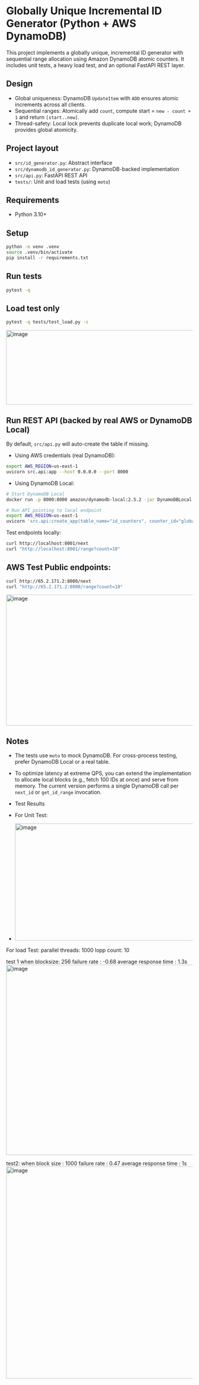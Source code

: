 # Globally Unique Incremental ID Generator (Python + AWS DynamoDB)

This project implements a globally unique, incremental ID generator with sequential range allocation using Amazon DynamoDB atomic counters. It includes unit tests, a heavy load test, and an optional FastAPI REST layer.

## Design

- Global uniqueness: DynamoDB `UpdateItem` with `ADD` ensures atomic increments across all clients.
- Sequential ranges: Atomically add `count`, compute start = `new - count + 1` and return `[start..new]`.
- Thread-safety: Local lock prevents duplicate local work; DynamoDB provides global atomicity.

## Project layout

- `src/id_generator.py`: Abstract interface
- `src/dynamodb_id_generator.py`: DynamoDB-backed implementation
- `src/api.py`: FastAPI REST API
- `tests/`: Unit and load tests (using `moto`)

## Requirements

- Python 3.10+

## Setup

```bash
python -m venv .venv
source .venv/bin/activate
pip install -r requirements.txt
```

## Run tests

```bash
pytest -q
```

## Load test only

```bash
pytest -q tests/test_load.py -s
```
<img width="1342" height="201" alt="image" src="https://github.com/user-attachments/assets/7eea2809-e785-46e5-bbe7-4a9e628cf830" />


## Run REST API (backed by real AWS or DynamoDB Local)

By default, `src/api.py` will auto-create the table if missing.

- Using AWS credentials (real DynamoDB):

```bash
export AWS_REGION=us-east-1
uvicorn src.api:app --host 0.0.0.0 --port 8000
```

- Using DynamoDB Local:

```bash
# Start DynamoDB Local
docker run -p 8000:8000 amazon/dynamodb-local:2.5.2 -jar DynamoDBLocal.jar -sharedDb

# Run API pointing to local endpoint
export AWS_REGION=us-east-1
uvicorn 'src.api:create_app(table_name="id_counters", counter_id="global", region_name="us-east-1", endpoint_url="http://localhost:8000")' --factory --host 0.0.0.0 --port 8001
```

Test endpoints locally:
```bash
curl http://localhost:8001/next
curl "http://localhost:8001/range?count=10"
```

## AWS Test Public endpoints:
```bash
curl http://65.2.171.2:8000/next
curl "http://65.2.171.2:8000/range?count=10"
```
<img width="1351" height="353" alt="image" src="https://github.com/user-attachments/assets/e54f44fb-f73f-4996-80a1-fb0bb2104ca7" />

## Notes

- The tests use `moto` to mock DynamoDB. For cross-process testing, prefer DynamoDB Local or a real table.
- To optimize latency at extreme QPS, you can extend the implementation to allocate local blocks (e.g., fetch 100 IDs at once) and serve from memory. The current version performs a single DynamoDB call per `next_id` or `get_id_range` invocation.

- Test Results
- For Unit Test:
- <img width="1328" height="316" alt="image" src="https://github.com/user-attachments/assets/43008f5a-1dcf-44e3-9a75-aaf475a99191" />

For load Test:
parallel threads: 1000
lopp count: 10

test 1 when blocksize: 256 
failure rate : -0.68
average response time : 1.3s
<img width="1076" height="513" alt="image" src="https://github.com/user-attachments/assets/c1a6a6d7-2a6d-4b7d-aac8-6ad04bc9c324" />


test2: when block size : 1000
failure rate : 0.47
average response time : 1s
<img width="1082" height="572" alt="image" src="https://github.com/user-attachments/assets/41678fc9-735d-4f4b-9135-e90d4308647d" />






